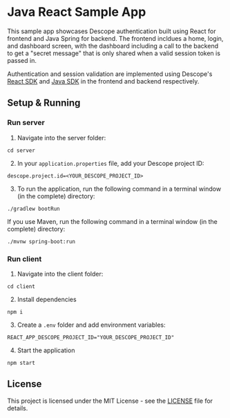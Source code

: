 # Java React Sample App 

This sample app showcases Descope authentication built using React for frontend and Java Spring for backend. The frontend incldues a home, login, and dashboard screen, with the dashboard including a call to the backend to get a "secret message" that is only shared when a valid session token is passed in. 

Authentication and session validation are implemented using Descope's [React SDK](https://github.com/descope/react-sdk) and [Java SDK](https://github.com/descope/descope-java) in the frontend and backend respectively.

## Setup & Running

### Run server

1. Navigate into the server folder:
```
cd server
```

2. In your `application.properties` file, add your Descope project ID:
```
descope.project.id=<YOUR_DESCOPE_PROJECT_ID>
```

3. To run the application, run the following command in a terminal window (in the complete) directory:

```
./gradlew bootRun
```

If you use Maven, run the following command in a terminal window (in the complete) directory:

```
./mvnw spring-boot:run
```


### Run client

1. Navigate into the client folder:
```
cd client
```

2. Install dependencies
```
npm i
```

3. Create a `.env` folder and add environment variables:
```
REACT_APP_DESCOPE_PROJECT_ID="YOUR_DESCOPE_PROJECT_ID"
```

4. Start the application
```
npm start
```


## License

This project is licensed under the MIT License - see the [LICENSE](LICENSE) file for details.
